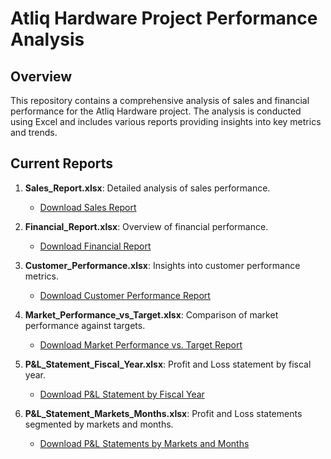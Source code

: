 # Atliq Hardware Project Performance Analysis

## Overview

This repository contains a comprehensive analysis of sales and financial performance for the Atliq Hardware project. The analysis is conducted using Excel and includes various reports providing insights into key metrics and trends.

## Current Reports

1. **Sales_Report.xlsx**: Detailed analysis of sales performance.
   - [Download Sales Report](./Sales_Report.xlsx)

2. **Financial_Report.xlsx**: Overview of financial performance.
   - [Download Financial Report](./Financial_Report.xlsx)

3. **Customer_Performance.xlsx**: Insights into customer performance metrics.
   - [Download Customer Performance Report](./Customer_Performance.xlsx)

4. **Market_Performance_vs_Target.xlsx**: Comparison of market performance against targets.
   - [Download Market Performance vs. Target Report](./Market_Performance_vs_Target.xlsx)

5. **P&L_Statement_Fiscal_Year.xlsx**: Profit and Loss statement by fiscal year.
   - [Download P&L Statement by Fiscal Year](./P&L_Statement_Fiscal_Year.xlsx)

6. **P&L_Statement_Markets_Months.xlsx**: Profit and Loss statements segmented by markets and months.
   - [Download P&L Statements by Markets and Months](./P&L_Statement_Markets_Months.xlsx)


